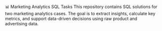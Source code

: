 📊 Marketing Analytics SQL Tasks
This repository contains SQL solutions for two marketing analytics cases.
The goal is to extract insights, calculate key metrics, and support data-driven decisions using raw product and advertising data.
